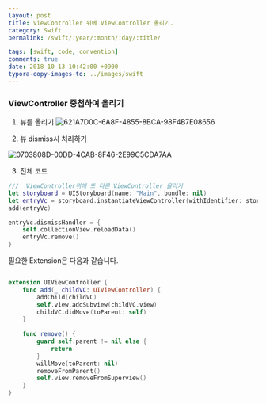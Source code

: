 ```yaml
---
layout: post
title: ViewController 위에 ViewController 올리기.
category: Swift
permalink: /swift/:year/:month/:day/:title/

tags: [swift, code, convention]
comments: true
date: 2018-10-13 10:42:00 +0900
typora-copy-images-to: ../images/swift
---
```


### ViewController 중첩하여 올리기

1. 뷰를 올리기
   ![621A7D0C-6A8F-4855-8BCA-98F4B7E08656](/Users/eddiek/Documents/eddiekwon.github.io/images/Swift/621A7D0C-6A8F-4855-8BCA-98F4B7E08656.png)


2. 뷰 dismiss시 처리하기

  ![0703808D-00DD-4CAB-8F46-2E99C5CDA7AA](/Users/eddiek/Documents/eddiekwon.github.io/images/Swift/0703808D-00DD-4CAB-8F46-2E99C5CDA7AA.png)



3. 전체 코드

```swift
///  ViewController위에 또 다른 ViewController 올리기
let storyboard = UIStoryboard(name: "Main", bundle: nil)
let entryVc = storyboard.instantiateViewController(withIdentifier: storyNewEntry) as! MakeNewEntryViewController
add(entryVc)

entryVc.dismissHandler = {
    self.collectionView.reloadData()
    entryVc.remove()
}
```
필요한 Extension은 다음과 같습니다.

```swift

extension UIViewController {
    func add(_ childVC: UIViewController) {
        addChild(childVC)
        self.view.addSubview(childVC.view)
        childVC.didMove(toParent: self)
    }
    
    func remove() {
        guard self.parent != nil else {
            return
        }
        willMove(toParent: nil)
        removeFromParent()
        self.view.removeFromSuperview()
    }
}
```

